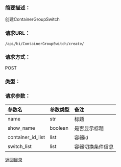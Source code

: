 ### **简要描述：**

创建ContainerGroupSwitch

### **请求URL：**

`/api/bi/ContainerGroupSwitch/create/`

### **请求方式：**

POST

### **类型：**


### **请求参数：**

|参数名|参数类型|备注|
|:--|:--|:--|
|name|str|标题|
|show_name|boolean|是否显示标题|
|container_id_list|list|容器id|
|switch_list|list|容器切换条件信息|

[返回目录](../base.md)

